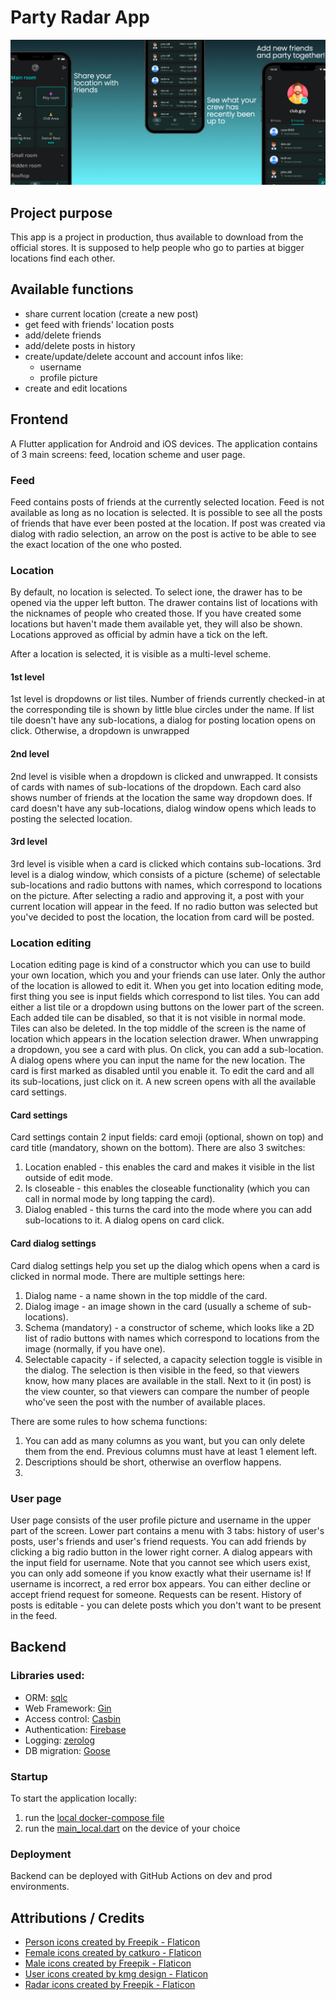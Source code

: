 # Party Radar App
![Header image](resources/cover.jpeg)

## Project purpose

This app is a project in production, thus available to download 
from the official stores. 
It is supposed to help people who go to parties at bigger locations 
find each other.

## Available functions

* share current location (create a new post)
* get feed with friends' location posts
* add/delete friends
* add/delete posts in history
* create/update/delete account and account infos like:
  * username
  * profile picture
* create and edit locations

## Frontend

A Flutter application for Android and iOS devices. 
The application contains of 3 main screens: feed, location scheme and user page.

### Feed

Feed contains posts of friends at the currently selected location. Feed is not available as long as 
no location is selected. It is possible to see all the posts of friends that have ever been posted
at the location. If post was created via dialog with radio selection, an arrow on the post is active
to be able to see the exact location of the one who posted.

### Location

By default, no location is selected. To select ione, the drawer has to be opened via the upper left button.
The drawer contains list of locations with the nicknames of people who created those. If you have 
created some locations but haven't made them available yet, they will also be shown. Locations approved as
official by admin have a tick on the left.

After a location is selected, it is visible as a multi-level scheme. 

#### 1st level
1st level is dropdowns or list tiles. Number of friends currently checked-in at the corresponding tile is shown by
little blue circles under the name. If list tile doesn't have any sub-locations, a dialog for posting location opens 
on click. Otherwise, a dropdown is unwrapped

#### 2nd level
2nd level is visible when a dropdown is clicked and unwrapped. It consists of cards with names of sub-locations of the 
dropdown. Each card also shows number of friends at the location the same way dropdown does. If card doesn't have any
sub-locations, dialog window opens which leads to posting the selected location.

#### 3rd level
3rd level is visible when a card is clicked which contains sub-locations. 3rd level is a dialog window, which consists
of a picture (scheme) of selectable sub-locations and radio buttons with names, which correspond to locations on the
picture. After selecting a radio and approving it, a post with your current location will appear in the feed. If no
radio button was selected but you've decided to post the location, the location from card will be posted.

### Location editing

Location editing page is kind of a constructor which you can use to build your own location, which you and your friends
can use later. Only the author of the location is allowed to edit it. When you get into location editing mode, first 
thing you see is input fields which correspond to list tiles. You can add either a list tile or a dropdown using buttons
on the lower part of the screen. Each added tile can be disabled, so that it is not visible in normal mode. Tiles can 
also be deleted.
In the top middle of the screen is the name of location which appears in the location selection drawer.
When unwrapping a dropdown, you see a card with plus. On click, you can add a sub-location. A dialog opens where you can
input the name for the new location. The card is first marked as disabled until you enable it. To edit the card and all
its sub-locations, just click on it. A new screen opens with all the available card settings.

#### Card settings

Card settings contain 2 input fields: card emoji (optional, shown on top) and card title (mandatory, shown on the bottom).
There are also 3 switches: 
1. Location enabled - this enables the card and makes it visible in the list outside of edit mode.
2. Is closeable - this enables the closeable functionality (which you can call in normal mode by long tapping the card).
3. Dialog enabled - this turns the card into the mode where you can add sub-locations to it. A dialog opens on card click.

#### Card dialog settings

Card dialog settings help you set up the dialog which opens when a card is clicked in normal mode. There are
multiple settings here:
1. Dialog name - a name shown in the top middle of the card.
2. Dialog image - an image shown in the card (usually a scheme of sub-locations).
3. Schema (mandatory) - a constructor of scheme, which looks like a 2D list of radio buttons with names which correspond
to locations from the image (normally, if you have one).
4. Selectable capacity - if selected, a capacity selection toggle is visible in the dialog. The selection is then visible 
in the feed, so that viewers know, how many places are available in the stall. Next to it (in post) is the view counter,
so that viewers can compare the number of people who've seen the post with the number of available places.

There are some rules to how schema functions:
1. You can add as many columns as you want, but you can only delete them from the end. Previous columns must have at least
1 element left.
2. Descriptions should be short, otherwise an overflow happens.
3. 

### User page

User page consists of the user profile picture and username in the upper part of the screen. Lower part contains a
menu with 3 tabs: history of user's posts, user's friends and user's friend requests. You can add friends by clicking
a big radio button in the lower right corner. A dialog appears with the input field for username. Note that you cannot
see which users exist, you can only add someone if you know exactly what their username is! If username is incorrect,
a red error box appears.
You can either decline or accept friend request for someone. Requests can be resent.
History of posts is editable - you can delete posts which you don't want to be present in the feed.

## Backend

### Libraries used:
* ORM: [sqlc](https://sqlc.dev)
* Web Framework: [Gin](https://gin-gonic.com)
* Access control: [Casbin](https://casbin.org)
* Authentication: [Firebase](https://firebase.google.com)
* Logging: [zerolog](https://github.com/rs/zerolog)
* DB migration: [Goose](https://github.com/pressly/goose)

### Startup

To start the application locally:
1. run the [local docker-compose file](./backend/docker-compose.local.yaml)
2. run the [main_local.dart](./frontend/mobile/lib/main_local.dart) on the device of your choice

### Deployment

Backend can be deployed with GitHub Actions on dev and prod environments.

## Attributions / Credits
* [Person icons created by Freepik - Flaticon](https://www.flaticon.com/free-icons/person)
* [Female icons created by catkuro - Flaticon](https://www.flaticon.com/free-icons/female)
* [Male icons created by Freepik - Flaticon](https://www.flaticon.com/free-icons/male)
* [User icons created by kmg design - Flaticon](https://www.flaticon.com/free-icons/user)
* [Radar icons created by Freepik - Flaticon](https://www.flaticon.com/free-icons/radar)